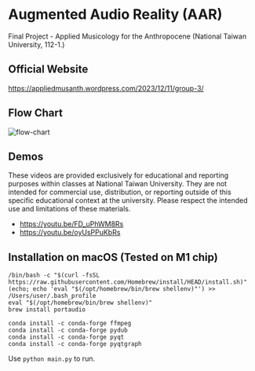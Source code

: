 # Augmented Audio Reality (AAR)
Final Project - Applied Musicology for the Anthropocene (National Taiwan University, 112-1.)

## Official Website
https://appliedmusanth.wordpress.com/2023/12/11/group-3/

## Flow Chart
![flow-chart](https://github.com/Zen-Tsai/Musicology/blob/main/flow-chart.jpg?raw=true)

## Demos
These videos are provided exclusively for educational and reporting purposes within classes at National Taiwan University. They are not intended for commercial use, distribution, or reporting outside of this specific educational context at the university. Please respect the intended use and limitations of these materials.

- https://youtu.be/FD_uPhWM8Rs
- https://youtu.be/oyUsPPuKbRs

## Installation on macOS (Tested on M1 chip)

```
/bin/bash -c "$(curl -fsSL https://raw.githubusercontent.com/Homebrew/install/HEAD/install.sh)"
(echo; echo 'eval "$(/opt/homebrew/bin/brew shellenv)"') >> /Users/user/.bash_profile
eval "$(/opt/homebrew/bin/brew shellenv)"
brew install portaudio

conda install -c conda-forge ffmpeg
conda install -c conda-forge pydub
conda install -c conda-forge pyqt
conda install -c conda-forge pyqtgraph
```

Use `python main.py` to run.
